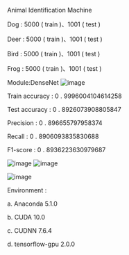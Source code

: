 Animal Identification Machine

Dog : 5000 ( train )、1001 ( test )

Deer : 5000 ( train )、1001 ( test )

Bird : 5000 ( train )、1001 ( test )

Frog : 5000 ( train )、1001 ( test )

Module:DenseNet
![image](https://user-images.githubusercontent.com/78140351/165757398-7c2ad839-af64-42e8-963a-a7432a4e0bd2.png)

Train accuracy : 0 . 9996004104614258

Test accuracy : 0 . 8926073908805847

Precision : 0 . 896655797958374

Recall : 0 . 8906093835830688

F1-score : 0 . 8936223630979687

![image](https://user-images.githubusercontent.com/78140351/165757126-d89d757a-0133-450b-9f12-5d57048c1aa3.png)
![image](https://user-images.githubusercontent.com/78140351/165757171-e452681a-f8aa-459d-8549-513dd2f577fc.png)


![image](https://user-images.githubusercontent.com/78140351/165756383-4e159c5b-65c5-42d5-bf4c-b59e9ce6dd7f.png)

Environment :

a. Anaconda 5.1.0

b. CUDA 10.0

c. CUDNN 7.6.4

d. tensorflow-gpu 2.0.0
